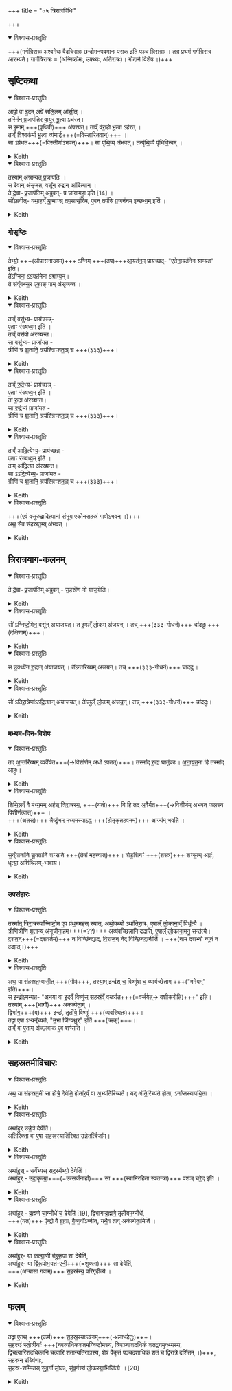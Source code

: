 +++
title = "०५ त्रिरात्रविधिः"

+++

<details open><summary>विश्वास-प्रस्तुतिः</summary>

+++(गर्गत्रिरात्रः अश्वमेधः वैदत्रिरात्रः छन्दोमनपवमानः पराक इति पञ्च त्रिरात्राः । तत्र प्रथमं गर्गत्रिरात्र आरभ्यते। गार्गत्रिरात्रः = (अग्निष्ठोमः, उक्थ्यः, अतिरात्रः)। गोदाने विशेषः।)+++  
</details>



## सृष्टिकथा


<details open><summary>विश्वास-प्रस्तुतिः</summary>

आपो॒ वा इ॒दम् अग्रे॑ सलि॒लम् आ॑सी॒त् ।  
तस्मि॑न् प्र॒जाप॑तिर् वा॒युर् भू॒त्वा ऽच॑रत्।  
स इ॒माम् +++(पृथिवीं)+++ अ॑पश्यत्।
ताव्ँ व॑रा॒हो भू॒त्वा ऽह॑रत् ।  
ताव्ँ वि॒श्वक॑र्मा भू॒त्वा व्य॑मार्ट्+++(=विस्तारितवान्)+++ ।  
सा ऽप्र॑थत+++(=विस्तीर्णाऽभवत्)+++। सा पृ॑थि॒व्य् अ॑भवत्। तत्पृ॑थि॒व्यै पृ॑थिवि॒त्वम् ।
</details>



<details><summary>Keith</summary>

This was in the beginning the waters, the ocean.  
In it Prajapati becoming the wind moved.  
He saw her,  
and becoming a boar he seized her.  
Her, becoming Viçvakarma, he wiped.  
She extended, she became the earth, and hence the earth is called the earth (lit. 'the extended').
</details>




<details open><summary>विश्वास-प्रस्तुतिः</summary>

तस्या॑म् अश्राम्यत् प्र॒जाप॑तिः ।  
स दे॒वान् अ॑सृजत, वसू᳚न् रु॒द्रान् आ॑दि॒त्यान् ।  
ते दे॒वाᳶ प्र॒जाप॑तिम् अब्रुवन्- प्र जा॑यामहा॒ इति [14] ।  
सो᳚ऽब्रवीत्- यथा॒हय्ँ यु॒ष्माꣳस् तप॒सासृ॑ख्षि, ए॒वन् तप॑सि प्र॒जन॑नम् इच्छध्व॒म् इति॑ ।
</details>



<details><summary>Keith</summary>

In her Prajapati made effort.  
He produced the gods, Vasus, Rudras, and Adityas.  
The gods said to Prajapati, 'Let us have offspring.'  
He said [1], 'As I have created you by penance, so seek ye offspring in penance.'
</details>


### गोसृष्टिः


<details open><summary>विश्वास-प्रस्तुतिः</summary>

तेभ्यो॒ +++(औपासनाख्यम्)+++ ऽग्निम् +++(तप)+++आ॒यत॑न॒म् प्राय॑च्छद्-
"एतेना॒यत॑नेन श्राम्यत" इति।  
ते᳚ऽग्निना॒ ऽऽयत॑नेना ऽश्राम्य॒न्।  
ते स॑व्ँवथ्स॒र एका॒ङ् गाम् अ॑सृजन्त ।  
</details>



<details><summary>Keith</summary>

He gave to them Agni as a support,  
saying, 'Strive with that support.'  
They strove with Agni as a support.  
After a year they produced one cow. 
</details>





<details open><summary>विश्वास-प्रस्तुतिः</summary>

ताव्ँ वसु॑भ्यᳶ प्राय॑च्छन्न्-  
ए॒ताꣳ र॑ख्षध्व॒म् इति॑ ।  
ताव्ँ वस॑वो अ॑रख्षन्त।  
सा वसु॑भ्यᳶ प्राजा॑यत -  
त्रीणि॑ च श॒तानि॒ त्रय॑स्त्रिꣳशत॒ञ् च +++(३३३)+++।
</details>



<details><summary>Keith</summary>

They gave it to the Vasus,  
saying 'Guard it.'  
The Vasus guarded it.  
It produced for the Vasus three hundred and thirty-three [2]. 
</details>




<details open><summary>विश्वास-प्रस्तुतिः</summary>

ताव्ँ रु॒द्रेभ्यᳶ॑ प्राय॑च्छन्न् -  
ए॒ताꣳ र॑ख्षध्व॒म् इति॑ ।  
तां रु॒द्रा अ॑रख्षन्त।  
सा रु॒द्रेभ्य॑ प्राजा॑यत -  
त्रीणि॑ च श॒तानि॒ त्रय॑स्त्रिꣳशत॒ञ् च +++(३३३)+++।
</details>



<details><summary>Keith</summary>

They gave it to the Rudras,  
saying 'Guard it.'  
The Rudras guarded it.  
It produced for the Rudras three hundred and thirty-three [2].
</details>




<details open><summary>विश्वास-प्रस्तुतिः</summary>

ताव्ँ आदि॒त्येभ्य॒ᳶ प्राय॑च्छन्न् -  
ए॒ताꣳ र॑ख्षध्व॒म् इति॑ ।  
ताम् आ॑दि॒त्या अ॑रख्षन्त।  
सा ऽऽदि॒त्येभ्य॒ᳶ प्राजा॑यत -  
त्रीणि॑ च श॒तानि॒ त्रय॑स्त्रिꣳशत॒ञ् च +++(३३३)+++।
</details>



<details><summary>Keith</summary>

They gave it to the Adityas,  
saying 'Guard it.'  
The Adityas guarded it.  
It produced for the Adityas three hundred and thirty-three [2].
</details>




<details open><summary>विश्वास-प्रस्तुतिः</summary>

+++(एवं वसुरुद्रादित्यानां संभूय एकोनसहस्रं गावोऽभवन् ।)+++  
अथ॒ सैव स॑हस्रत॒म्य् अ॑भवत् ।
</details>



<details><summary>Keith</summary>

Thus she became the thousandth.
</details>


## त्रिरात्रयाग-कलनम्


<details open><summary>विश्वास-प्रस्तुतिः</summary>

ते दे॒वाᳶ प्र॒जाप॑तिम् अब्रुवन् - स॒हस्रे॑ण नो याज॒येति।  
</details>



<details><summary>Keith</summary>

The gods said to Prajapati, 'Cause sacrifice to be made to us with a thousand.' 
</details>




<details open><summary>विश्वास-प्रस्तुतिः</summary>

सो᳚ ऽग्निष्टो॒मेन॒ वसू॑न् अयाजयत्। त इ॒मल्ँ लो॒कम् अ॑जयन् । तच् +++(३३३-गोधनं)+++ चा॑ददुः +++(दक्षिणाम्)+++।  
</details>



<details><summary>Keith</summary>

He caused sacrifice to be made by the Vasus with the Agnistoma.  They won this worldand gave (the thousandth). 
</details>




<details open><summary>विश्वास-प्रस्तुतिः</summary>

स उ॒क्थ्ये॑न रु॒द्रान् अ॑याजयत् । ते᳚ऽन्तरि॑ख्षम् अजयन्। तच् +++(३३३-गोधनं)+++ चा॑ददुः।
</details>



<details><summary>Keith</summary>

He caused sacrifice to be made by the Rudras with the Ukthya. They won the atmosphere and gave (the thousand). 
</details>




<details open><summary>विश्वास-प्रस्तुतिः</summary>

सो॑ ऽतिरा॒त्रेणा॑ऽऽदि॒त्यान् अ॑याजयत्। ते॑ऽमुल्ँ लो॒कम् अ॑जय॒न्। तच् +++(३३३-गोधनं)+++ चा॑ददुः।
</details>



<details><summary>Keith</summary>

He caused sacrifice to be made by the Adityas with the Atiratra. They won yonder world, and gave (the thousand). 
</details>


### मध्यम-दिन-विशेषः


<details open><summary>विश्वास-प्रस्तुतिः</summary>

तद् अ॒न्तरि॑ख्षम् व्यवै᳚र्यत+++(→विशीर्णम् अधो ऽपतत्)+++।
तस्मा᳚द् रु॒द्रा घातु॑काः। अ॒ना॒य॒त॒ना हि तस्मा॑द् आहुः।  
</details>



<details><summary>Keith</summary>

Now the atmosphere [3] was broken.  
Therefore the Rudras are murderous, for they have no support. 
</details>




<details open><summary>विश्वास-प्रस्तुतिः</summary>

शिथि॒लव्ँ वै म॑ध्य॒मम् अह॑स् त्रिरा॒त्रस्य॒, +++(यतो)+++ वि हि तद् अ॒वैर्यत+++(→विशीर्णम् अभवत् फलस्य विशीर्णत्वात्)+++ ।  
+++(अतस्)+++ त्रैष्टु॑भम् मध्य॒मस्याऽह्न॒ +++(होतृकृतहवनम्)+++ आज्य॑म् भवति ।
</details>



<details><summary>Keith</summary>

Therefore they say, 'The midmost day of the three-day night is not fixed; for it was moved.'  
The Ajya (Çastra) of the midmost day is in the Tristubh metre. 
</details>




<details open><summary>विश्वास-प्रस्तुतिः</summary>

स॒य्ँयाना॑नि सू॒क्तानि॑ शꣳसति +++(तेषां महत्त्वात्)+++।
षोड॒शिनꣳ॑ +++(शस्त्रं)+++ शꣳस॒त्य् अह्नः॑, धृत्या॒ अशि॑थिलम्-भावाय।
</details>



<details><summary>Keith</summary>

He recites the Samyana hymns,  
then recites the Sodaçin, that the day may be made firm and be not loose.
</details>


### उपसंहारः


<details open><summary>विश्वास-प्रस्तुतिः</summary>

तस्मा᳚त् त्रिरा॒त्रस्या᳚ग्निष्टो॒म ए॒व प्र॑थ॒ममह॑स् स्यात्, अथो॒क्थ्यो ऽथा॑तिरा॒त्रः, ए॒षाल्ँ लो॒काना॒व्ँ विधृ॑॑त्यै ।  
त्रीणि॑त्रीणि श॒तान्य् अ॑नूचीना॒हम्+++(=??)+++ अव्य॑वच्छिन्नानि ददाति, ए॒षाल्ँ लो॒काना॒मनु॒ सन्त॑त्यै।  
द॒शत॒न्+++(=दशवर्तम्)+++ न विच्छि॑न्द्याद्, वि॒राज॒न् नेद् वि॑च्छि॒नदा॒नीति॑  । +++(नाम दशभ्यो न्यूनं न दद्यात्।)+++
</details>



<details><summary>Keith</summary>

Therefore in the three-night rite, the first day should be an Agnistoma, then an Ukthya, then an Atiratra, for the separation of these worlds.  
On each day in succession he gives three hundred continuously [4], for the continuance of these worlds.  
He should not break the decades lest he should thus destroy the Viraj. 
</details>




<details open><summary>विश्वास-प्रस्तुतिः</summary>

अथ॒ या स॑हस्रत॒म्यासी॒त् +++(गौः)+++, तस्या॒म् इन्द्र॑श् च॒ विष्णु॑श् च॒ व्याय॑च्छेताम् +++("ममेयम्" इति)+++।  
स इन्द्रो॑ऽमन्यत- "अ॒नया॒ वा इ॒दव्ँ विष्णु॑स् स॒हस्र॑व्ँ वर्ख्ष्यत+++(=वर्जयेत्→ वशीकरोति)+++" इति। तस्या॑म् +++(भागौ)+++ अकल्पेता॒म् ।  
द्विभा॑ग॒+++(य्)+++ इन्द्रः॑, तृती॑ये॒  विष्णुः॑ +++(व्यवस्थितः)+++।  
तद्वा ए॒षा ऽभ्यनू᳚च्यते, "उ॒भा जि॑ग्यथु॒र्" इति॑ +++(ऋक्)+++।  
ताव्ँ वा ए॒ताम् अ॑च्छावा॒क ए॒व शꣳ॑सति ।  
</details>



<details><summary>Keith</summary>

Now for the thousandth Indra and Visnu strove.  
Indra reflects, 'By this Visnu will appropriate all the thousand.' They made arrangement as to it,  
Indra got two-thirds, Visnu the remaining third;  
verily the fact is recorded in the verse, 'Ye twain have conquered.'  
It is the Achavaka [5] who recites this verse.
</details>


## सहस्रतमीविचारः


<details open><summary>विश्वास-प्रस्तुतिः</summary>

अथ॒ या स॑हस्रत॒मी सा होत्रे॒ देयेति॒ होता॑र॒व्ँ वा अ॒भ्यति॑रिच्यते।
यद् अ॑ति॒रिच्य॑ते होता, ऽना᳚प्तस्यापयि॒ता ।
</details>



<details><summary>Keith</summary>

Now (some say), 'The thousandth is to be given to the Hotr'; what is left over, is left over for the Hotr;  
the Hotr is the receiver of what has not been taken. 
</details>




<details open><summary>विश्वास-प्रस्तुतिः</summary>

अथा॑हुर् उन्ने॒त्रे देयेति॑।  
अति॑रिक्ता॒ वा ए॒षा स॒हस्र॒स्याति॑रिक्त उन्ने॒तर्त्विजा᳚म्।
</details>



<details><summary>Keith</summary>

Then others say, 'It is to be given to the Unnetr.'  
This is left over of the thousand, and the Unnetr is the one of the priests who is left over.
</details>





<details open><summary>विश्वास-प्रस्तुतिः</summary>

अथा॑हु॒स् - सर्वे᳚भ्यस् सद॒स्ये᳚भ्यो॒ देयेति॑ ।  
अथा॑हुर् - उदा॒कृत्या॒+++(=उत्सर्जनार्हा)+++ सा +++(स्वामिरहिता स्वतन्त्रा)+++ वश॑ञ् चरे॒द् इति॑ ।
</details>



<details><summary>Keith</summary>

Then some say, 'It is to be given to all those who have a place in the Sadas.'  
Then some say, 'It should be driven away and allowed to wander at will.' 
</details>




<details open><summary>विश्वास-प्रस्तुतिः</summary>

अथा॑हुर् - ब्र॒ह्मणे॑ चा॒ग्नीधे॑ च॒ देयेति॑ [19],
द्विभा॑गम्ब्र॒ह्मणे॒ तृती॑यम॒ग्नीधे᳚,  
+++(यत)+++ ऐ॒न्द्रो वै ब्र॒ह्मा,  वै॒ष्ण॒वो᳚ऽग्नीत्,
यथै॒व ताव् अक॑ल्पेता॒मिति॑ ।
</details>



<details><summary>Keith</summary>

Then some say, 'It is to be given to the Brahman and the Agnidh [6],  
two shares to the Brahman and the third to the Agnidh.  
For the Brahman is connected with Indra, the Agnidh with Visnu; (verily the division is)  
just as they two agreed upon. 
</details>




<details open><summary>विश्वास-प्रस्तुतिः</summary>

अथा॑हु॒र्- या क॑ल्या॒णी ब॑हुरू॒पा सा देयेेति॑,  
अथा॑हु॒र्- या द्वि॑रू॒पोभ॒यत॑-एनी॒+++(=शुक्ला)+++ सा देयेति॑,  
+++(अन्यासां गवाम्)+++ स॒हस्र॑स्य॒ परि॑गृहीत्यै ।
</details>



<details><summary>Keith</summary>

Then some say, 'The one which is beautiful and of varied colour is the one to be given.'  
Then others say, 'The one which has two colours and on either side is spotted is the one to be given',  
for the gaining of a thousand. 
</details>


## फलम्


<details open><summary>विश्वास-प्रस्तुतिः</summary>

तद्वा ए॒तथ् +++(कर्म)+++ स॒हस्र॒स्याऽय॑नम्+++(→लाभहेतुः)+++।  
स॒हस्रꣵ॑ स्तो॒त्रीयाः᳚ +++(नवत्यधिकशतमग्निष्टोमस्य, त्रिपञ्चाशदधिकं शतद्वयमुक्थ्यस्य, द्विचत्वारिंशदधिकानि चत्वारि शतान्यतिरात्रस्य, शेषं वैकृतं पञ्चदशाधिकं शतं च द्विरात्रे दर्शितम् ।)+++,  
स॒हस्र॒न् दख्षि॑णाः,  
स॒हस्र॑-सम्मितस् सुव॒र्गो लो॒कः, सु॑व॒र्गस्य॑ लो॒कस्या॒भिजि॑त्यै ॥ [20]
</details>



<details><summary>Keith</summary>

That indeed is the march of the thousand (sahásrasyáyana).  
There are a thousand Stotriyas,  
a thousand gifts (to the priests);  
the world of heaven is measured by a thousand; (verily it serves) for the winning of the heavenly world.

</details>

